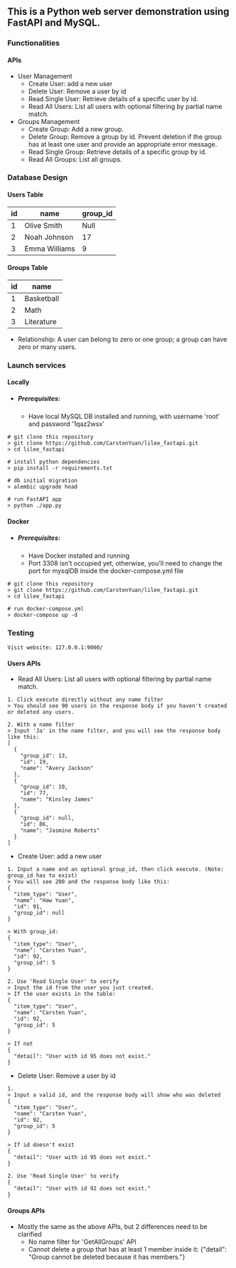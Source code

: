 ## This is a Python web server demonstration using FastAPI and MySQL.
### Functionalities
#### APIs
- User Management
    - Create User: add a new user
    - Delete User: Remove a user by id
    - Read Single User: Retrieve details of a specific user by id.
    - Read All Users: List all users with optional filtering by partial name match.
- Groups Management
    - Create Group: Add a new group.
    - Delete Group: Remove a group by id. Prevent deletion if the group has at least one user and provide an appropriate error message.
    - Read Single Group: Retrieve details of a specific group by id.
    - Read All Groups: List all groups.
### Database Design
#### Users Table
| id | name | group_id |
|--------|--------------------|---------|
| 1      | Olive Smith        | Null    |
| 2      | Noah Johnson       | 17      |
| 3      | Emma Williams      | 9       |

#### Groups Table
| id | name |
|--------|---------|
| 1      | Basketball   |
| 2      | Math         |
| 3      | Literature   |

- Relationship: A user can belong to zero or one group; a group can have zero or many users.

### Launch services
#### Locally
- ##### Prerequisites:
    - Have local MySQL DB installed and running, with username 'root' and password '1qaz2wsx'
```
# git clone this repository
> git clone https://github.com/CarstenYuan/lilee_fastapi.git
> cd lilee_fastapi

# install python dependencies
> pip install -r requirements.txt

# db initial migration
> alembic upgrade head

# run FastAPI app
> python ./app.py
```
#### Docker
- ##### Prerequisites:
    - Have Docker installed and running
    - Port 3308 isn't occupied yet, otherwise, you'll need to change the port for mysqlDB inside the docker-compose.yml file
```
# git clone this repository
> git clone https://github.com/CarstenYuan/lilee_fastapi.git
> cd lilee_fastapi

# run docker-compose.yml
> docker-compose up -d
```

### Testing
```
Visit website: 127.0.0.1:9000/
```
#### Users APIs
- Read All Users: List all users with optional filtering by partial name match.
```
1. Click execute directly without any name filter
> You should see 90 users in the response body if you haven't created or deleted any users.

2. With a name filter
> Input 'Ja' in the name filter, and you will see the response body like this:
[
  {
    "group_id": 13,
    "id": 19,
    "name": "Avery Jackson"
  },
  {
    "group_id": 10,
    "id": 77,
    "name": "Kinsley James"
  },
  {
    "group_id": null,
    "id": 86,
    "name": "Jasmine Roberts"
  }
]
```

- Create User: add a new user
```
1. Input a name and an optional group_id, then click execute. (Note: group_id has to exist)
> You will see 200 and the response body like this:
{
  "item_type": "User",
  "name": "Haw Yuan",
  "id": 91,
  "group_id": null
}

> With group_id:
{
  "item_type": "User",
  "name": "Carsten Yuan",
  "id": 92,
  "group_id": 5
}

2. Use 'Read Single User' to verify
> Input the id from the user you just created.
> If the user exists in the table:
{
  "item_type": "User",
  "name": "Carsten Yuan",
  "id": 92,
  "group_id": 5
}

> If not
{
  "detail": "User with id 95 does not exist."
}
```

- Delete User: Remove a user by id
```
1.
> Input a valid id, and the response body will show who was deleted
{
  "item_type": "User",
  "name": "Carsten Yuan",
  "id": 92,
  "group_id": 5
}

> If id doesn't exist
{
  "detail": "User with id 95 does not exist."
}

2. Use 'Read Single User' to verify
{
  "detail": "User with id 92 does not exist."
}
```

#### Groups APIs
- Mostly the same as the above APIs, but 2 differences need to be clarified
    - No name filter for 'GetAllGroups' API
    - Cannot delete a group that has at least 1 member inside it: {"detail": "Group cannot be deleted because it has members."}
